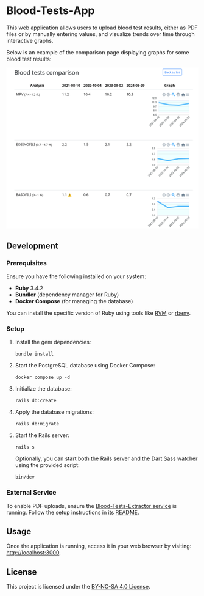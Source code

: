 # Blood-Tests-App

This web application allows users to upload blood test results, either as PDF files or by manually entering values, and
visualize trends over time through interactive graphs.

Below is an example of the comparison page displaying graphs for some blood test results:

<kbd> ![Screenshot of the page showing a blood test comparison](docs/screenshot_comparison.png) </kbd>

## Development

### Prerequisites

Ensure you have the following installed on your system:

- **Ruby** 3.4.2
- **Bundler** (dependency manager for Ruby)
- **Docker Compose** (for managing the database)

You can install the specific version of Ruby using tools like [RVM](https://rvm.io/)
or [rbenv](https://github.com/rbenv/rbenv).

### Setup

1. Install the gem dependencies:

    ```shell
    bundle install
    ```

2. Start the PostgreSQL database using Docker Compose:

    ```shell
    docker compose up -d
    ```

3. Initialize the database:

    ```shell
    rails db:create
    ```

4. Apply the database migrations:

    ```shell
    rails db:migrate
    ```

5. Start the Rails server:

    ```shell
    rails s
    ```

   Optionally, you can start both the Rails server and the Dart Sass watcher using the provided script:

    ```shell
    bin/dev
    ```

### External Service

To enable PDF uploads, ensure the [Blood-Tests-Extractor service](https://github.com/robertoz-01/blood-tests-extractor)
is running. Follow the setup instructions in
its [README](https://github.com/robertoz-01/blood-tests-extractor/blob/main/README.md#development).

## Usage

Once the application is running, access it in your web browser by
visiting: [http://localhost:3000](http://localhost:3000).


## License

This project is licensed under the [BY-NC-SA 4.0 License](LICENSE.md).
